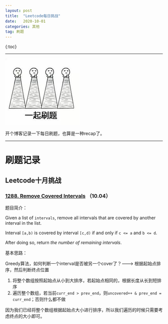 ```yaml
---
layout: post
title:  "Leetcode每日挑战"
date:   2020-10-01
categories: 其他
tag: 刷题
---
```


{:toc}

---

![](../img/leetcode/leetcode.jpeg)

开个博客记录一下每日刷题，也算是一种recap了。

---

# 刷题记录

## Leetcode十月挑战

### [1288. Remove Covered Intervals](https://leetcode.com/problems/remove-covered-intervals/) （10.04）

题目简介：

Given a list of `intervals`, remove all intervals that are covered by another interval in the list.

Interval `[a,b)` is covered by interval `[c,d)` if and only if `c <= a` and `b <= d`.

After doing so, return *the number of remaining intervals*.

基本思路：

Greedy算法，如何判断一个interval是否被另一个cover了？---> 根据起始点排序，然后判断终点位置

1. 将整个数组按照起始点从小到大排序，若起始点相同的，根据长度从长到短排序
2. 遍历整个数组，若当前`curr_end > prev_end`，则`uncovered++ & prev_end = curr_end`；否则什么都不做

因为我们已经将整个数组根据起始点大小进行排序，所以我们遍历的时候只需要考虑终点的大小即可。

